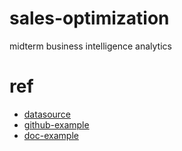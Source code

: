 # sales-optimization
midterm business intelligence analytics


# ref

- [datasource](https://www.kaggle.com/datasets/loveall/clicks-conversion-tracking)
- [github-example](https://github.com/greyhub/business-intelligence-analytics/blob/main/notebook/Walmart.ipynb)
- [doc-example](https://docs.google.com/document/d/1-Q0-sknamydyVpxnsi90gs7BEUF4CJyo/edit?usp=sharing&ouid=116710019446556254221&rtpof=true&sd=true)
